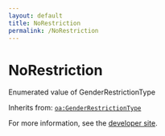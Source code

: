 ```yaml
---
layout: default
title: NoRestriction
permalink: /NoRestriction
---
```


# NoRestriction
Enumerated value of GenderRestrictionType

Inherits from: [`oa:GenderRestrictionType`](https://openactive.io/GenderRestrictionType)

For more information, see the [developer site](https://developer.openactive.io/data-model/types/).